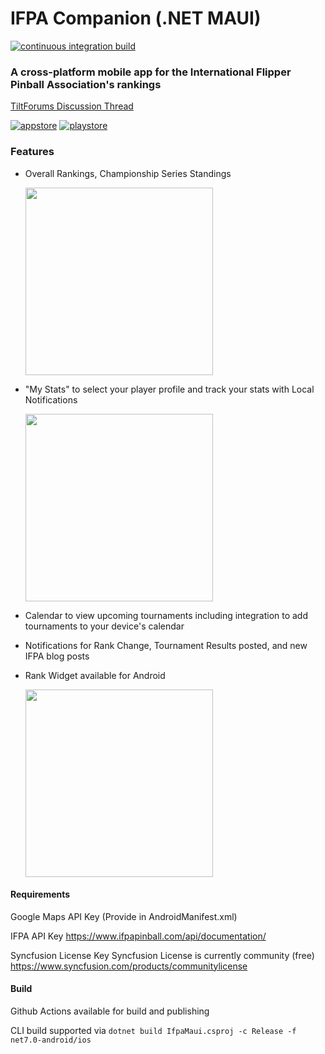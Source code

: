 # IFPA Companion (.NET MAUI)

[![continuous integration build](https://github.com/edgiardina/IfpaMaui/actions/workflows/ci.yml/badge.svg)](https://github.com/edgiardina/IfpaMaui/actions/workflows/ci.yml)

### A cross-platform mobile app for the International Flipper Pinball Association's rankings

[TiltForums Discussion Thread](http://tiltforums.com/t/ifpa-app-now-available-on-the-app-store)


[![appstore](https://github-production-user-asset-6210df.s3.amazonaws.com/3627193/262177214-a3733780-6e43-4f75-aa5f-dd48750fd375.svg)](https://apps.apple.com/us/app/ifpa-companion/id1441736303?itsct=apps_box_badge&amp;itscg=30200)
[![playstore](https://github-production-user-asset-6210df.s3.amazonaws.com/3627193/262177840-a82e9032-48b6-46e6-9472-e4dad8461d1e.svg)](https://play.google.com/store/apps/details?id=com.edgiardina.ifpa&pcampaignid=pcampaignidMKT-Other-global-all-co-prtnr-py-PartBadge-Mar2515-1)

### Features
- Overall Rankings, Championship Series Standings
  
  <img src="https://github.com/edgiardina/IfpaMaui/assets/3627193/2fa8d093-451d-493a-9c22-07b9d22f86c6" width="300" />
- "My Stats" to select your player profile and track your stats with Local Notifications

  <img src="https://github.com/edgiardina/IfpaMaui/assets/3627193/35713849-a825-41f8-b97c-a497840dc52a" width="300" />
- Calendar to view upcoming tournaments including integration to add tournaments to your device's calendar
- Notifications for Rank Change, Tournament Results posted, and new IFPA blog posts
- Rank Widget available for Android

  <img src="https://github.com/edgiardina/IfpaMaui/assets/3627193/d20a6283-37cc-4be1-aaa6-75f607d7aaba" width="300" />


#### Requirements

Google Maps API Key (Provide in AndroidManifest.xml)

IFPA API Key https://www.ifpapinball.com/api/documentation/

Syncfusion License Key 
Syncfusion License is currently community (free) https://www.syncfusion.com/products/communitylicense

#### Build

Github Actions available for build and publishing

CLI build supported via
`dotnet build IfpaMaui.csproj -c Release -f net7.0-android/ios`
